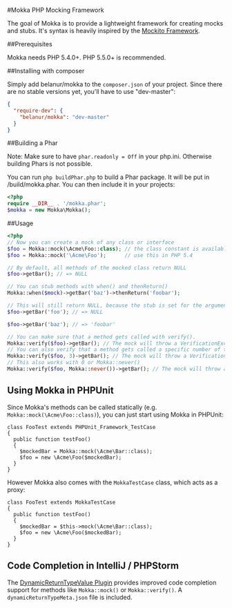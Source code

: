 #Mokka PHP Mocking Framework

The goal of Mokka is to provide a lightweight framework for creating mocks and stubs. It's syntax is heavily inspired by the [Mockito Framework](https://code.google.com/p/mockito/).

##Prerequisites

Mokka needs PHP 5.4.0+. PHP 5.5.0+ is recommended.

##Installing with composer

Simply add belanur/mokka to the ```composer.json``` of your project. Since there are no stable versions yet, you'll have to use "dev-master":

```json
{
  "require-dev": {
    "belanur/mokka": "dev-master"
  }
}
```

##Building a Phar

Note: Make sure to have ```phar.readonly = Off``` in your php.ini. Otherwise building Phars is not possible. 

You can run ```php buildPhar.php``` to build a Phar package. It will be put in /build/mokka.phar. You can then include it in your projects:

```php
<?php
require __DIR__ . '/mokka.phar';
$mokka = new Mokka\Mokka();
```

##Usage

```php
<?php 
// Now you can create a mock of any class or interface
$foo = Mokka::mock(\Acme\Foo::class); // the class constant is available since PHP 5.5
$foo = Mokka::mock('\Acme\Foo');      // use this in PHP 5.4

// By default, all methods of the mocked class return NULL
$foo->getBar(); // => NULL

// You can stub methods with when() and thenReturn()
Mokka::when($mock)->getBar('baz')->thenReturn('foobar');

// This will still return NULL, because the stub is set for the argument 'baz' only
$foo->getBar('foo'); // => NULL

$foo->getBar('baz'); // => 'foobar'

// You can make sure that a method gets called with verify(). 
Mokka::verify($foo)->getBar(); // The mock will throw a VerificationException if this method was not called once
// You can also verify that a method gets called a specific number of times
Mokka::verify($foo, 3)->getBar(); // The mock will throw a VerificationException if this method was not called three times
// This also works with 0 or Mokka::never()
Mokka::verify($foo, Mokka::never())->getBar(); // The mock will throw a VerificationException if this method was called

```

## Using Mokka in PHPUnit 

Since Mokka's methods can be called statically (e.g. `Mokka::mock(\Acme\Foo::class)`), you can just start using Mokka in PHPUnit:

```<?php
class FooTest extends PHPUnit_Framework_TestCase
{
  public function testFoo()
  {
    $mockedBar = Mokka::mock(\Acme\Bar::class);
    $foo = new \Acme\Foo($mockedBar);
  }
}
```

However Mokka also comes with the `MokkaTestCase` class, which acts as a proxy:

```<?php
class FooTest extends MokkaTestCase
{
  public function testFoo()
  {
    $mockedBar = $this->mock(\Acme\Bar::class);
    $foo = new \Acme\Foo($mockedBar);
  }
}
```

## Code Completion in IntelliJ / PHPStorm

The [DynamicReturnTypeValue Plugin](http://plugins.jetbrains.com/plugin/7251) provides improved code completion support for methods like `Mokka::mock()` or `Mokka::verify()`. A `dynamicReturnTypeMeta.json` file is included.
